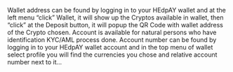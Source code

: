 Wallet address can be found by logging in to your HEdpAY wallet and at the left menu “click” Wallet, it will show up the Cryptos available in wallet, then “click” at the Deposit button, it will popup the QR Code with wallet address of the Crypto chosen.
Account is available for natural persons who have identification KYC/AML process done. Account number can be found by logging in to your HEdpAY wallet account and in the top menu of wallet select profile you will find the currencies you chose and relative account number next to it...

